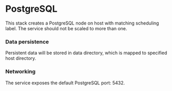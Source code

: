 # PostgreSQL

This stack creates a PostgreSQL node on host with matching scheduling label.
The service should not be scaled to more than one.

### Data persistence

Persistent data will be stored in data directory, which is mapped to specified host directory.

### Networking

The service exposes the default PostgreSQL port: 5432.